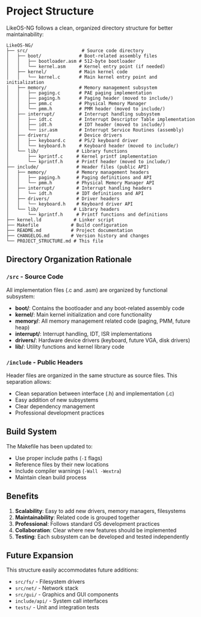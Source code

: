 # Project Structure

LikeOS-NG follows a clean, organized directory structure for better maintainability:

```
LikeOS-NG/
├── src/                    # Source code directory
│   ├── boot/              # Boot-related assembly files
│   │   ├── bootloader.asm # 512-byte bootloader
│   │   └── kernel.asm     # Kernel entry point (if needed)
│   ├── kernel/            # Main kernel code
│   │   └── kernel.c       # Main kernel entry point and initialization
│   ├── memory/            # Memory management subsystem
│   │   ├── paging.c       # PAE paging implementation
│   │   ├── paging.h       # Paging header (moved to include/)
│   │   ├── pmm.c          # Physical Memory Manager
│   │   └── pmm.h          # PMM header (moved to include/)
│   ├── interrupt/         # Interrupt handling subsystem
│   │   ├── idt.c          # Interrupt Descriptor Table implementation
│   │   ├── idt.h          # IDT header (moved to include/)
│   │   └── isr.asm        # Interrupt Service Routines (assembly)
│   ├── drivers/           # Device drivers
│   │   ├── keyboard.c     # PS/2 keyboard driver
│   │   └── keyboard.h     # Keyboard header (moved to include/)
│   └── lib/              # Library functions
│       ├── kprintf.c     # Kernel printf implementation
│       └── kprintf.h     # Printf header (moved to include/)
├── include/              # Header files (public API)
│   ├── memory/           # Memory management headers
│   │   ├── paging.h      # Paging definitions and API
│   │   └── pmm.h         # Physical Memory Manager API
│   ├── interrupt/        # Interrupt handling headers
│   │   └── idt.h         # IDT definitions and API
│   ├── drivers/          # Driver headers
│   │   └── keyboard.h    # Keyboard driver API
│   └── lib/             # Library headers
│       └── kprintf.h     # Printf functions and definitions
├── kernel.ld            # Linker script
├── Makefile            # Build configuration
├── README.md           # Project documentation
├── CHANGELOG.md        # Version history and changes
└── PROJECT_STRUCTURE.md # This file

```

## Directory Organization Rationale

### `/src` - Source Code
All implementation files (.c and .asm) are organized by functional subsystem:

- **boot/**: Contains the bootloader and any boot-related assembly code
- **kernel/**: Main kernel initialization and core functionality
- **memory/**: All memory management related code (paging, PMM, future heap)
- **interrupt/**: Interrupt handling, IDT, ISR implementations
- **drivers/**: Hardware device drivers (keyboard, future VGA, disk drivers)
- **lib/**: Utility functions and kernel library code

### `/include` - Public Headers
Header files are organized in the same structure as source files. This separation allows:

- Clean separation between interface (.h) and implementation (.c)
- Easy addition of new subsystems
- Clear dependency management
- Professional development practices

## Build System

The Makefile has been updated to:
- Use proper include paths (`-I` flags)
- Reference files by their new locations
- Include compiler warnings (`-Wall -Wextra`)
- Maintain clean build process

## Benefits

1. **Scalability**: Easy to add new drivers, memory managers, filesystems
2. **Maintainability**: Related code is grouped together
3. **Professional**: Follows standard OS development practices
4. **Collaboration**: Clear where new features should be implemented
5. **Testing**: Each subsystem can be developed and tested independently

## Future Expansion

This structure easily accommodates future additions:
- `src/fs/` - Filesystem drivers
- `src/net/` - Network stack
- `src/gui/` - Graphics and GUI components
- `include/api/` - System call interfaces
- `tests/` - Unit and integration tests
